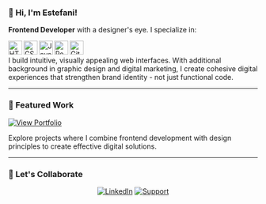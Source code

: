 
### 🌺 Hi, I'm Estefani!

**Frontend Developer** with a designer's eye. I specialize in:

<img align="left" alt="HTML5" width="28px" src="https://cdn.jsdelivr.net/gh/devicons/devicon/icons/html5/html5-original.svg"/>
<img align="left" alt="CSS3" width="28px" src="https://cdn.jsdelivr.net/gh/devicons/devicon/icons/css3/css3-original.svg"/>
<img align="left" alt="JavaScript" width="28px" src="https://cdn.jsdelivr.net/gh/devicons/devicon/icons/javascript/javascript-original.svg"/>
<img align="left" alt="React" width="28px" src="https://cdn.jsdelivr.net/gh/devicons/devicon/icons/react/react-original.svg"/>
<img align="left" alt="Git" width="28px" src="https://cdn.jsdelivr.net/gh/devicons/devicon/icons/git/git-original.svg"/>

<br/>

I build intuitive, visually appealing web interfaces. With additional background in graphic design and digital marketing, I create cohesive digital experiences that strengthen brand identity - not just functional code.

---

### 🌟 Featured Work

[![View Portfolio](https://img.shields.io/badge/🔍_View_Portfolio-FF6B6B?style=for-the-badge)](https://estefani-portfolio.netlify.app/english.html#home)

Explore projects where I combine frontend development with design principles to create effective digital solutions.

---

### 📩 Let's Collaborate

<div align="center">
  
[![LinkedIn](https://img.shields.io/badge/-Let's_Connect-0077B5?style=for-the-badge&logo=linkedin&logoColor=white)](https://www.linkedin.com/in/est%C3%A9fani-torres-69a6432a1/)
[![Support](https://img.shields.io/badge/❤️_Support_My_Work-00457C?style=for-the-badge&logo=paypal&logoColor=white)](https://paypal.me/estefanniii?country.x=PA&locale.x=es_XC)

</div>
